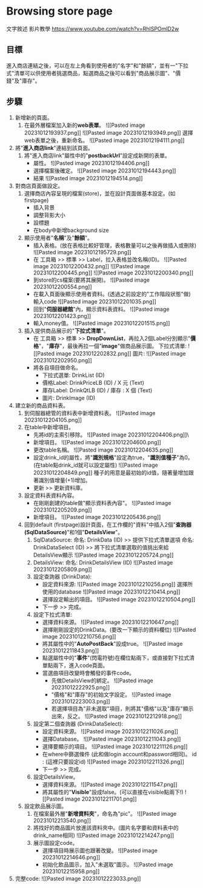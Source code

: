# Browsing store page
文字敘述 
影片教學 https://www.youtube.com/watch?v=RhISPOmlD2w

## 目標
進入商店連結之後，可以在左上角看到使用者的"名字"和"餘額"，並有一"下拉式"清單可以供使用者挑選商品，點選商品之後可以看到"商品展示圖"、"價錢"及"庫存"。

## 步驟
1. 新增新的頁面。
	1. 在最外層檔案加入新的**web表單**。
		![[Pasted image 20231012193937.png]]
		![[Pasted image 20231012193949.png]]
		選擇web表單之後，重新命名。
		![[Pasted image 20231012194111.png]]
2. 將"**進入商店link**"連結到該頁面。
	1. 將"進入商店link"屬性中的"**postbackUrl**"設定成新開的表單。
		* 屬性。
			![[Pasted image 20231012194406.png]]
		* 選擇檔案後確定。
			![[Pasted image 20231012194443.png]]
		* 結果
			![[Pasted image 20231012194514.png]]
3. 對商店頁面做設定。
	1. 選擇商店內容呈現的檔案(store)，並在設計頁面做基本設定。(如firstpage)
		* 插入背景
		* 調整背影大小
		* 設標題
		* 在body中新增background size
	2. 顯示使用者"**名稱**"及"**餘額**"。
		* 插入表格。(放在表格比較好管理，表格數量可以之後再做插入或刪除)
			![[Pasted image 20231012195729.png]]
		* 在 工具箱 >> 標準 >> Label，拉入表格並改名稱(ID)。
			![[Pasted image 20231012200432.png]]
			![[Pasted image 20231012200445.png]]
			![[Pasted image 20231012200340.png]]
		* 到store的cs檔案(要將其展開)。
			![[Pasted image 20231012200554.png]]
		* 在載入頁面後顯示使用者資料。(透過之前設定的"工作階段狀態"做)
			輸入code
			![[Pasted image 20231012201035.png]]
		* 回到"**伺服器總館**"內，顯示資料表資料。
			![[Pasted image 20231012201423.png]]
		* 輸入money值。
			![[Pasted image 20231012201515.png]]
	3. 插入提供商品展示的"**下拉式清單**"。
		* 在 工具箱 >> 標準 >> **DropDownList**，再拉入2個Label分別顯示"**價格**"，"**庫存**"，最後再拉一個"**image**"做商品展示圖。
			下拉式清單:
			![[Pasted image 20231012202832.png]]
			圖片:
			![[Pasted image 20231012202950.png]]
		* 將各自項目做命名。
			* 下拉式選單: DrinkList (ID)
			* 價格Label: DrinkPriceLB (ID) / X 元 (Text)
			* 庫存Label: DrinkQtLB (ID) / 庫存 : X 個 (Text)
			* 圖片: DrinkImage (ID)
4. 建立新的商品資料表。
	1. 到伺服器總管的資料表中新增資料表。
		![[Pasted image 20231012204105.png]]
	2. 在table中新增項目。
		* 先將id的主索引移除。
			![[Pasted image 20231012204406.png]]\
		* 新增項目。
			![[Pasted image 20231012204600.png]]
		* 更改table名稱。
			![[Pasted image 20231012204635.png]]
		* 設定drink_id的屬性，將"**識別規格**"設定為true，"**識別值種子**"為0。(在table點drink_id就可以設定屬性)
			![[Pasted image 20231012204849.png]]
			種子的用意是最初始的id值，隨著量增加跟著識別值增量(+1)增加。
		* 更新 >> 更新資料庫。
	3. 設定資料表資料內容。
		* 在剛剛創建的table做"顯示資料表內容"。
			![[Pasted image 20231012205209.png]]
		* 新增項目。
			![[Pasted image 20231012205436.png]]
	4. 回到default (firstpage)設計頁面，在工作欄的"資料"中插入2個"**查詢器(SqlDataSource)**"和1個"**DetailsView**"。
		1. SqlDataSource:
			命名: DrinkData (ID) >> 提供下拉式清單選項
			命名: DrinkDataSelect (ID) >> 將下拉式清單選取的值挑出來給DetailsView顯示
			![[Pasted image 20231012205724.png]]
		2. DetailsView:
			命名: DrinkDetailsView (ID)
			![[Pasted image 20231012205809.png]]
		3. 設定查詢器 (DrinkData):
			* 設定資料來源:
				![[Pasted image 20231012210256.png]]
				選擇所使用的database
				![[Pasted image 20231012210414.png]]
			* 選擇設定輸出的項目。
				![[Pasted image 20231012210504.png]]
			* 下一步 >> 完成。
		4. 設定下拉式清單:
			* 選擇資料來源。
				![[Pasted image 20231012210647.png]]
			* 選擇剛剛設定的DrinkData。(要改一下顯示的資料欄位)
				![[Pasted image 20231012210756.png]]
			* 將其屬性中的"**AutoPostBack**"設成true。
				![[Pasted image 20231012211843.png]]
			* 點選屬性中的"**事件**"(閃電符號)在欄位點兩下，或直接對下拉式清單點兩下，進入code頁面。
			* 當選曲項目改變時會觸發的事件code。
				* 先做DetailsView的綁定。
					![[Pasted image 20231012222925.png]]
				* "價格"和"庫存"的初始文字設定。
					![[Pasted image 20231012223003.png]]
				* 若選擇項目為"非未選取"項目，則將其"價格"以及"庫存"顯示出來，反之。
					![[Pasted image 20231012212918.png]]	
		5. 設定第二個查詢器 (DrinkDataSelect):
			* 設定資料來源。
				![[Pasted image 20231012211026.png]]
			* 選擇Database。
				![[Pasted image 20231012211043.png]]
			* 選擇要顯示的項目。
				![[Pasted image 20231012211126.png]]
			* 在where中篩選條件 (此和做login account和password相同)。
				id : (這裡只要設定id)
				![[Pasted image 20231012211326.png]]
			* 下一步 >> 完成。
		6. 設定DetailsView。
			* 選擇資料來源。
				![[Pasted image 20231012211547.png]]
			* 將其屬性的"**Visible**"設成false。(可以直接在visible點兩下!)
				![[Pasted image 20231012211701.png]]
	5. 設定飲品展示圖。
		1. 在檔案最外層"**新增資料夾**"，命名為"pic"。
			![[Pasted image 20231012213540.png]]
		2. 將找好的商品圖片放進該資料夾中。(圖片名字要和資料表中的drink_name相同)
			![[Pasted image 20231012214247.png]]
		3. 展示圖設定code。
			* 選擇項目時展示圖也跟著改變。
				![[Pasted image 20231012214646.png]]
			* 初始化飲品圖示，加入"未選取"圖示。
				![[Pasted image 20231012215958.png]]
5. 完整code:
	![[Pasted image 20231012223033.png]]